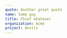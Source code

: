 ```yaml
---
quote: Another great quote
name: Some guy
title: Chief whatever
organization: Acme
project: Anvils
---
```


